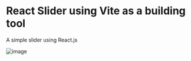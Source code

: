 # React Slider using Vite as a building tool

A simple slider using React.js

![image](https://github.com/VetVictor33/react-slider/assets/115307935/b316c22c-9d32-4b7d-87e5-229ac5ac0d61)
